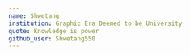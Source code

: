 ```yaml
---
name: Shwetang
institution: Graphic Era Deemed to be University
quote: Knowledge is power
github_user: Shwetang550
---
```

